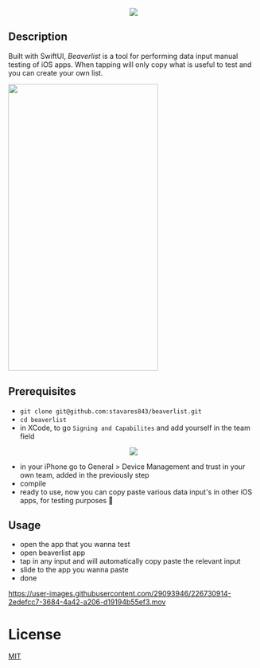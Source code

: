 <p align="center">
  <img src="https://user-images.githubusercontent.com/29093946/226667055-fe33237a-af19-4c13-8c7e-a9e14da21791.gif"/>
</p>


## Description


Built with SwiftUI, *Beaverlist* is a tool for performing data input manual testing of iOS apps. When tapping will only copy what is useful to test and you can create your own list. 

<img src="https://user-images.githubusercontent.com/29093946/226688656-1f9b5fa4-7101-4eff-ae7c-e55db8a7f003.png" width="301" height="576">



## Prerequisites

- `git clone git@github.com:stavares843/beaverlist.git`
- `cd beaverlist`
- in XCode, to go `Signing and Capabilites` and add yourself in the team field

<p align="center">
  <img src="https://user-images.githubusercontent.com/29093946/226729839-926b4665-2adf-47ea-884a-5c242c57e155.png"/>
</p>


- in your iPhone go to General > Device Management and trust in your own team, added in the previously step
- compile
- ready to use, now you can copy paste various data input's in other iOS apps, for testing purposes :hammer:

## Usage

- open the app that you wanna test
- open beaverlist app
- tap in any input and will automatically copy paste the relevant input
- slide to the app you wanna paste 
- done

https://user-images.githubusercontent.com/29093946/226730914-2edefcc7-3684-4a42-a206-d19194b55ef3.mov



# License

[MIT](https://github.com/stavares843/beaverlist/blob/main/LICENSE)





